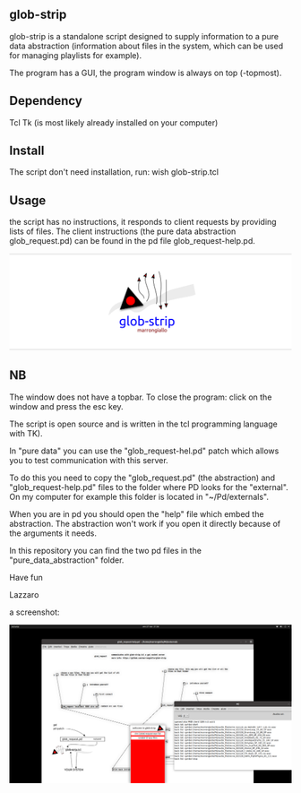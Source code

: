 glob-strip
----------

glob-strip is a standalone script designed to supply information to a pure data abstraction (information about files in the system, which can be used for managing playlists for example).

The program has a GUI, the program window is always on top (-topmost).

Dependency
----------

Tcl Tk (is most likely already installed on your computer)


Install
-------

The script don't need installation, run: wish glob-strip.tcl

Usage
---

the script has no instructions, it responds to client requests by providing lists of files. The client instructions (the pure data abstraction glob_request.pd) can be found in the pd file glob_request-help.pd.


![il logo del programma](logo_glob-strip.png)

NB
----

The window does not have a topbar. To close the program: click on the window and press the esc key.

The script is open source and is written in the tcl programming language with TK).

In "pure data" you can use the "glob_request-hel.pd" patch which allows you to test communication with this server.

To do this you need to copy the "glob_request.pd" (the abstraction) and "glob_request-help.pd" files to the folder where PD looks for the "external". On my computer for example this folder is located in "~/Pd/externals".

When you are in pd you should open the "help" file which embed the abstraction. The abstraction won't work if you open it directly because of the arguments it needs. 

In this repository you can find the two pd files in the "pure_data_abstraction" folder.

Have fun

Lazzaro

a screenshot:

![screenshot](glob-strip_screenshot.png)
